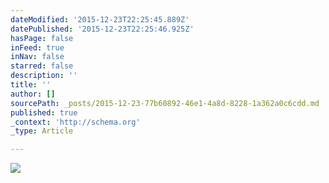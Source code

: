 ```yaml
---
dateModified: '2015-12-23T22:25:45.889Z'
datePublished: '2015-12-23T22:25:46.925Z'
hasPage: false
inFeed: true
inNav: false
starred: false
description: ''
title: ''
author: []
sourcePath: _posts/2015-12-23-77b60892-46e1-4a8d-8228-1a362a0c6cdd.md
published: true
_context: 'http://schema.org'
_type: Article

---
```

![](https://the-grid-user-content.s3-us-west-2.amazonaws.com/227f1081-b32d-4c77-b041-d2c6f75bc5c9.jpg)